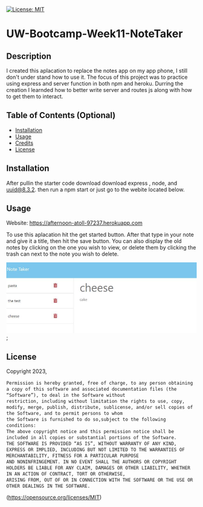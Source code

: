  [![License: MIT](https://img.shields.io/badge/License-MIT-yellow.svg)](https://opensource.org/licenses/MIT)
# UW-Bootcamp-Week11-NoteTaker 

## Description

I created this aplacation to replace the notes app on my app phone, I still don't under stand how to use it. The focus of this project was to practice using express and server function in both npm and heroku. Durring the creation I learnded how  to better write  server and routes js along with how to get them to interact.

## Table of Contents (Optional)

- [Installation](#installation)
- [Usage](#usage)
- [Credits](#credits)
- [License](#license)

## Installation

After pullin the starter code download download express , node, and uuid@8.3.2. then run a npm start or just go to the webite located below.

## Usage
Website: https://afternoon-atoll-97237.herokuapp.com

To use this aplacation hit the get started button. After that type in your note and give it a title, then hit the save button. You can also display the old notes by clicking on the one you wish to view, or delete them by clicking the trash can next to the note you wish to delete.

![example page](./public/assets/images/notes.JPG);

## License

Copyright 2023, 

    Permission is hereby granted, free of charge, to any person obtaining a copy of this software and associated documentation files (the “Software”), to deal in the Software without 
    restriction, including without limitation the rights to use, copy, modify, merge, publish, distribute, sublicense, and/or sell copies of the Software, and to permit persons to whom 
    the Software is furnished to do so,subject to the following conditions:
    The above copyright notice and this permission notice shall be included in all copies or substantial portions of the Software.
    THE SOFTWARE IS PROVIDED “AS IS”, WITHOUT WARRANTY OF ANY KIND, EXPRESS OR IMPLIED, INCLUDING BUT NOT LIMITED TO THE WARRANTIES OF MERCHANTABILITY, FITNESS FOR A PARTICULAR PURPOSE 
    AND NONINFRINGEMENT. IN NO EVENT SHALL THE AUTHORS OR COPYRIGHT HOLDERS BE LIABLE FOR ANY CLAIM, DAMAGES OR OTHER LIABILITY, WHETHER IN AN ACTION OF CONTRACT, TORT OR OTHERWISE, 
    ARISING FROM, OUT OF OR IN CONNECTION WITH THE SOFTWARE OR THE USE OR OTHER DEALINGS IN THE SOFTWARE.
(https://opensource.org/licenses/MIT)
